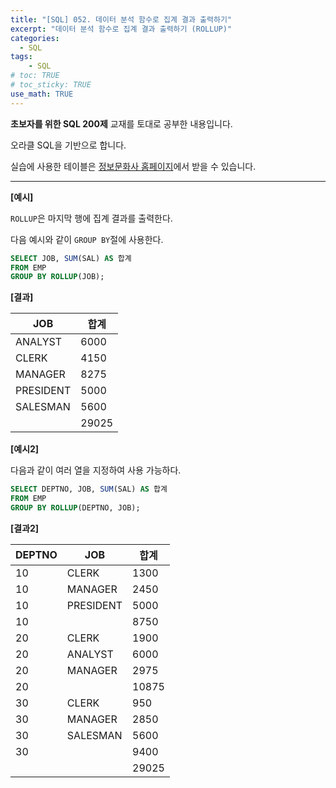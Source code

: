 ```yaml
---
title: "[SQL] 052. 데이터 분석 함수로 집계 결과 출력하기"
excerpt: "데이터 분석 함수로 집계 결과 출력하기 (ROLLUP)"
categories: 
  - SQL
tags: 
    - SQL
# toc: TRUE
# toc_sticky: TRUE
use_math: TRUE
---
```


**초보자를 위한 SQL 200제** 교재를 토대로 공부한 내용입니다.

오라클 SQL을 기반으로 합니다.

실습에 사용한 테이블은 [정보문화사 홈페이지](http://infopub.co.kr/index.asp)에서 받을 수 있습니다.

---

**[예시]**

`ROLLUP`은 마지막 행에 집계 결과를 출력한다.

다음 예시와 같이 `GROUP BY`절에 사용한다.

```sql
SELECT JOB, SUM(SAL) AS 합계
FROM EMP
GROUP BY ROLLUP(JOB);
```


**[결과]**

|JOB|합계|
|-|-|
|ANALYST|6000|
|CLERK|4150|
|MANAGER|8275|
|PRESIDENT|5000|
|SALESMAN|5600|
||29025|


**[예시2]**

다음과 같이 여러 열을 지정하여 사용 가능하다.
```sql
SELECT DEPTNO, JOB, SUM(SAL) AS 합계
FROM EMP
GROUP BY ROLLUP(DEPTNO, JOB);
```


**[결과2]**

|DEPTNO|JOB|합계|
|-|-|-|
|10|CLERK|1300|
|10|MANAGER|2450|
|10|PRESIDENT|5000|
|10||8750|
|20|CLERK|1900|
|20|ANALYST|6000|
|20|MANAGER|2975|
|20||10875|
|30|CLERK|950|
|30|MANAGER|2850|
|30|SALESMAN|5600|
|30||9400|
|||29025|